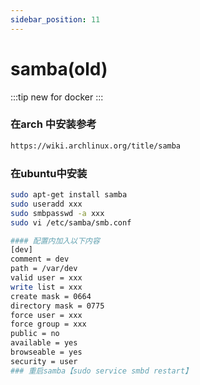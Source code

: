 ```yaml
---
sidebar_position: 11
---
```


# samba(old) 

:::tip 
new for docker
:::

### 在arch 中安装参考 
```sh
https://wiki.archlinux.org/title/samba
```

### 在ubuntu中安装
```sh 
sudo apt-get install samba
sudo useradd xxx
sudo smbpasswd -a xxx
sudo vi /etc/samba/smb.conf

#### 配置内加入以下内容
[dev]
comment = dev
path = /var/dev
valid user = xxx
write list = xxx
create mask = 0664
directory mask = 0775
force user = xxx
force group = xxx
public = no
available = yes
browseable = yes
security = user
### 重启samba【sudo service smbd restart】
```
